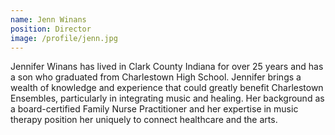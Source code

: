 ```yaml
---
name: Jenn Winans
position: Director
image: /profile/jenn.jpg
---
```


Jennifer Winans has lived in Clark County Indiana for over 25 years and has a son who graduated from Charlestown High School. Jennifer brings a wealth of knowledge and experience that could greatly benefit Charlestown Ensembles, particularly in integrating music and healing. Her background as a board-certified Family Nurse Practitioner and her expertise in music therapy position her uniquely to connect healthcare and the arts.